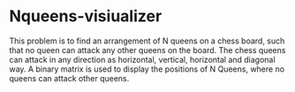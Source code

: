 # Nqueens-visiualizer
This problem is to find an arrangement of N queens on a chess board, such that no queen can attack any other queens on the board. The chess queens can attack in any direction as horizontal, vertical, horizontal and diagonal way. A binary matrix is used to display the positions of N Queens, where no queens can attack other queens.
